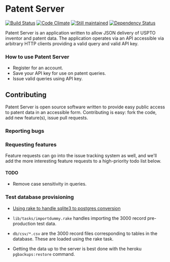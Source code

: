 # Patent Server

[![Build Status](https://secure.travis-ci.org/doolin/patentsnapper.png)](http://travis-ci.org/doolin/patentsnapper)
[![Code
Climate](https://codeclimate.com/badge.png)](https://codeclimate.com/github/doolin/patentsnapper)
[![Still
maintained](http://stillmaintained.com/stillmaintained/stillmaintained.png)](http://stillmaintained.com/doolin/patentsnapper)
[![Dependency Status](https://gemnasium.com/doolin/patentsnapper.png)](https://gemnasium.com/doolin/patentsnapper)


Patent Server is an application written to allow JSON delivery of USPTO
inventor and patent data. The application operates via an API accessible
via arbitrary HTTP clients providing a valid query and valid API key.

### How to use Patent Server

* Register for an account.
* Save your API key for use on patent queries.
* Issue valid queries using API key.



## Contributing

Patent Server is open source software written to provide easy public
access to patent data in an accessible form. Contributing is easy:
fork the code, add new feature(s), issue pull requests.


### Reporting bugs

### Requesting features

Feature requests can go into the issue tracking system as well, and
we'll add the more interesting feature requests to a high-priority todo
list below.

#### TODO

* Remove case sensitivity in queries.


### Test database provisioning

* [Using rake to handle sqlite3 to postgres
conversion](http://blog.renaud.io/2011/10/05/rails-3-migrate-your-data-from-sqlite-to-postgresql/)

* `lib/tasks/importdummy.rake` handles importing the 3000 record
pre-production test data.

* `db/csv/*.csv` are the 3000 record files corresponding to tables in
the database. These are loaded using the rake task.

* Getting the data up to the server is best done with the heroku
`pgbackups:restore` command.
